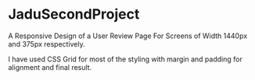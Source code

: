 # JaduSecondProject
A Responsive Design of a User Review Page
For Screens of Width 1440px and 375px respectively.

I have used CSS Grid for most of the styling with margin and padding for alignment and final result.
